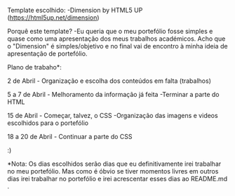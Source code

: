 Template escolhido:
	-Dimension by HTML5 UP (https://html5up.net/dimension)

Porquê este template?
 -Eu queria que o meu portefólio fosse simples e quase como uma apresentação dos meus trabalhos académicos. Acho que o "Dimension" é simples/objetivo e no final vai de encontro à minha ideia de apresentação de portefólio.


Plano de trabaho*:

2 de Abril		- Organização e escolha dos conteúdos em falta (trabalhos)

5 a 7 de Abril	- Melhoramento da informação já feita
		-Terminar a parte do HTML

15 de Abril 	- Começar, talvez, o CSS
		-Organização das imagens e videos escolhidos para o portefólio

18 a 20 de Abril 	- Continuar a parte do CSS


:)

*Nota: Os dias escolhidos serão dias que eu definitivamente irei trabalhar no meu portefólio. Mas como é óbvio se tiver momentos livres em outros dias irei trabalhar no portefólio e irei acrescentar esses dias ao README.md .
